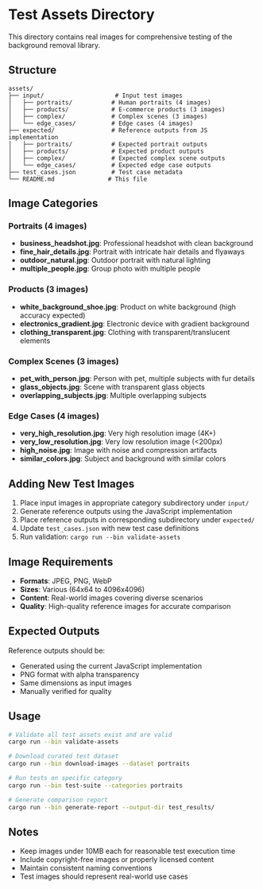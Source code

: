# Test Assets Directory

This directory contains real images for comprehensive testing of the background removal library.

## Structure

```
assets/
├── input/                    # Input test images
│   ├── portraits/           # Human portraits (4 images)
│   ├── products/            # E-commerce products (3 images) 
│   ├── complex/             # Complex scenes (3 images)
│   └── edge_cases/          # Edge cases (4 images)
├── expected/                # Reference outputs from JS implementation
│   ├── portraits/           # Expected portrait outputs
│   ├── products/            # Expected product outputs
│   ├── complex/             # Expected complex scene outputs
│   └── edge_cases/          # Expected edge case outputs
├── test_cases.json          # Test case metadata
└── README.md               # This file
```

## Image Categories

### Portraits (4 images)
- **business_headshot.jpg**: Professional headshot with clean background
- **fine_hair_details.jpg**: Portrait with intricate hair details and flyaways  
- **outdoor_natural.jpg**: Outdoor portrait with natural lighting
- **multiple_people.jpg**: Group photo with multiple people

### Products (3 images)  
- **white_background_shoe.jpg**: Product on white background (high accuracy expected)
- **electronics_gradient.jpg**: Electronic device with gradient background
- **clothing_transparent.jpg**: Clothing with transparent/translucent elements

### Complex Scenes (3 images)
- **pet_with_person.jpg**: Person with pet, multiple subjects with fur details
- **glass_objects.jpg**: Scene with transparent glass objects
- **overlapping_subjects.jpg**: Multiple overlapping subjects

### Edge Cases (4 images)
- **very_high_resolution.jpg**: Very high resolution image (4K+) 
- **very_low_resolution.jpg**: Very low resolution image (<200px)
- **high_noise.jpg**: Image with noise and compression artifacts
- **similar_colors.jpg**: Subject and background with similar colors

## Adding New Test Images

1. Place input images in appropriate category subdirectory under `input/`
2. Generate reference outputs using the JavaScript implementation
3. Place reference outputs in corresponding subdirectory under `expected/`
4. Update `test_cases.json` with new test case definitions
5. Run validation: `cargo run --bin validate-assets`

## Image Requirements

- **Formats**: JPEG, PNG, WebP
- **Sizes**: Various (64x64 to 4096x4096)
- **Content**: Real-world images covering diverse scenarios
- **Quality**: High-quality reference images for accurate comparison

## Expected Outputs

Reference outputs should be:
- Generated using the current JavaScript implementation
- PNG format with alpha transparency
- Same dimensions as input images
- Manually verified for quality

## Usage

```bash
# Validate all test assets exist and are valid
cargo run --bin validate-assets

# Download curated test dataset
cargo run --bin download-images --dataset portraits

# Run tests on specific category  
cargo run --bin test-suite --categories portraits

# Generate comparison report
cargo run --bin generate-report --output-dir test_results/
```

## Notes

- Keep images under 10MB each for reasonable test execution time
- Include copyright-free images or properly licensed content
- Maintain consistent naming conventions
- Test images should represent real-world use cases